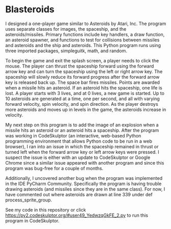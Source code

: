 # Blasteroids

I designed a one-player game similar to Asteroids by Atari, Inc.  The program uses separate classes for images, the spaceship, and the asteroids/missiles.  Primary functions include key handlers, a draw function, an asteroid spawner, and functions to test for collisions between missiles and asteroids and the ship and asteroids.  This Python program runs using three imported packages, simpleguitk, math, and random.

To begin the game and exit the splash screen, a player needs to click the mouse.  The player can thrust the spaceship forward using the forward arrow key and can turn the spaceship using the left or right arrow key. The spaceship will slowly reduce its forward progress after the forward arrow key is released back up.  The space bar fires missiles.  Points are awarded when a missile hits an asteroid.  If an asteroid hits the spaceship, one life is lost.  A player starts with 3 lives, and at 0 lives, a new game is started.  Up to 10 asteroids are generated at a time, one per second, and all with varying forward velocity, spin velocity, and spin direction.  As the player destroys more asteroids and moves up in levels in the game, the asteroids increase in velocity.  

My next step on this program is to add the image of an explosion when a missile hits an asteroid or an asteroid hits a spaceship.  After the program was working in CodeSkulptor (an interactive, web-based Python programming environment that allows Python code to be run in a web browser), I ran into an issue in which the spaceship remained in thrust or turned left when the forward arrow key or left arrow keys were pressed.  I suspect the issue is either with an update to CodeSkulptor or Google Chrome since a similar issue appeared with another program and since this program was bug-free for a couple of months.

Additionally, I uncovered another bug when the program was implemented in the IDE PyCharm Community. Specifically the program is having trouble drawing asteroids (and missiles since they are in the same class).  For now, I have commented out where asteroids are drawn at line 339 under def process_sprite_group.

See my code in this repository or click https://py2.codeskulptor.org/#user49_YedwzqGkFE_2.py to run this program in CodeSkulptor.
